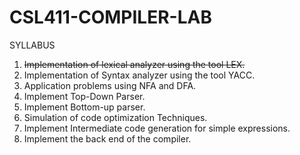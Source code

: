 # CSL411-COMPILER-LAB
SYLLABUS
1. ~~Implementation of lexical analyzer using the tool LEX.~~
2. Implementation of Syntax analyzer using the tool YACC.
3. Application problems using NFA and DFA.
4. Implement Top-Down Parser.
5. Implement Bottom-up parser.
6. Simulation of code optimization Techniques.
7. Implement Intermediate code generation for simple expressions.
8. Implement the back end of the compiler.
         
   
